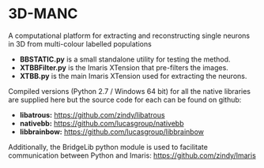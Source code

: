 # 3D-MANC
A computational platform for extracting and reconstructing single neurons in 3D from multi-colour labelled populations

* **BBSTATIC.py** is a small standalone utility for testing the method.
* **XTBBFilter.py** is the Imaris XTension that pre-filters the images.
* **XTBB.py** is the main Imaris XTension used for extracting the neurons.

Compiled versions (Python 2.7 / Windows 64 bit) for all the native libraries are supplied here but the source code for each can be found on github:
* **libatrous:** https://github.com/zindy/libatrous
* **nativebb:** https://github.com/lucasgroup/nativebb
* **libbrainbow:** https://github.com/lucasgroup/libbrainbow

Additionally, the BridgeLib python module is used to facilitate communication between Python and Imaris: https://github.com/zindy/Imaris
